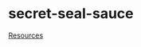 # secret-seal-sauce
[Resources](https://drive.google.com/drive/folders/1Br81qBsW8dHwraIaQBjrjx5umDPzmdpa?usp=sharing)
